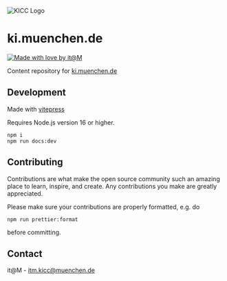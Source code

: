 ![KICC Logo](docs/img/kicc_transp_border.png)

# ki.muenchen.de

[![Made with love by it@M][made-with-love-shield]][itm-opensource]

<!-- feel free to add more shields, style 'for-the-badge' -> see https://shields.io/badges -->

Content repository for [ki.muenchen.de](https://ki.muenchen.de/)

## Development

Made with [vitepress](https://vitepress.dev)

Requires Node.js version 16 or higher.

```shell
npm i
npm run docs:dev
```

## Contributing

Contributions are what make the open source community such an amazing place to learn, inspire, and create. Any contributions you make are greatly appreciated.

Please make sure your contributions are properly formatted, e.g. do

`npm run prettier:format`

before committing.

## Contact

it@M - <itm.kicc@muenchen.de>

<!-- project shields / links -->

[made-with-love-shield]: https://img.shields.io/badge/made%20with%20%E2%9D%A4%20by-it%40M-yellow?style=for-the-badge
[itm-opensource]: https://opensource.muenchen.de/
